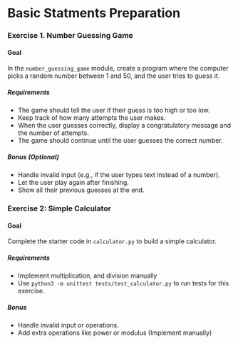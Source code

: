 # Basic Statments Preparation

### Exercise 1. Number Guessing Game
#### Goal
In the `number_guessing_game` module, create a program where the computer picks a random number between 1 and 50, and the user tries to guess it.

##### Requirements

- The game should tell the user if their guess is too high or too low.
- Keep track of how many attempts the user makes.
- When the user guesses correctly, display a congratulatory message and the number of attempts.
- The game should continue until the user guesses the correct number.

##### Bonus (Optional)

- Handle invalid input (e.g., if the user types text instead of a number).
- Let the user play again after finishing.
- Show all their previous guesses at the end.

### Exercise 2: Simple Calculator
#### Goal

Complete the starter code in `calculator.py` to build a simple calculator.

##### Requirements
- Implement multiplication, and division manually
- Use `python3 -m unittest tests/test_calculator.py` to run tests for this exercise.

##### Bonus

- Handle invalid input or operations.
- Add extra operations like power or modulus (Implement manually)
